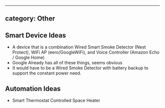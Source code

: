 
---
category: Other
---

## Smart Device Ideas

- A device that is a combination Wired Smart Smoke Detector (Nest Protect), WiFi AP (eero/GoogleWiFi), and Voice Controller (Amazon Echo / Google Home)
 - Google Already has all of these things, seems obvious
 - It would have to be a Wired Smoke Detector with battery backup to support the constant power need.


## Automation Ideas

- Smart Thermostat Controlled Space Heater



